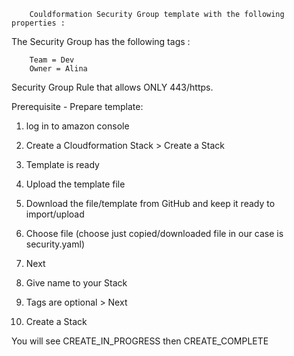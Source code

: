         Couldformation Security Group template with the following properties :

The Security Group has the following tags : 

        Team = Dev
        Owner = Alina

Security Group Rule that allows ONLY 443/https.

Prerequisite - Prepare template:

1. log in to amazon console

2. Create a Cloudformation Stack > Create a Stack

3. Template is ready 

4. Upload the template file 

5. Download the file/template from GitHub and keep it ready to import/upload 

6. Choose file (choose just copied/downloaded file in our case is security.yaml) 

7. Next 

8. Give name to your Stack 

9. Tags are optional > Next 

10. Create a Stack 

You will see CREATE_IN_PROGRESS then CREATE_COMPLETE
